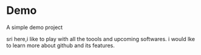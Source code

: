 # Demo
A simple demo project 

sri here,i like to play with all the toools and upcoming softwares.
i would lke to learn more about github and its features.

